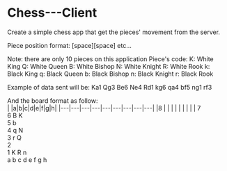 # Chess---Client
Create a simple chess app that get the pieces' movement from the server.


Piece position format: <piece code><horizontal position><vertical position>[space]<piece code><horizontal position><vertical position>[space]<piece code><horizontal position><vertical position> etc...

Note: there are only 10 pieces on this application
Piece's code:
K: White King
Q: White Queen
B: White Bishop
N: White Knight
R: White Rook
k: Black King
q: Black Queen
b: Black Bishop
n: Black Knight
r: Black Rook

Example of data sent will be:
Ka1 Qg3 Be6 Ne4 Rd1 kg6 qa4 bf5 ng1 rf3


And the board format as follow: <br />
| |a|b|c|d|e|f|g|h|
|---|---|---|---|---|---|---|---|---|
|8 | | | | | | | | |
7<br />
6         B   K <br />
5           b <br />
4 q       N <br />
3           r Q <br />
2 <br />
1 K     R     n <br />
  a b c d e f g h <br />
